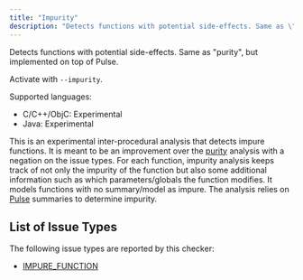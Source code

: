 ```yaml
---
title: "Impurity"
description: "Detects functions with potential side-effects. Same as \"purity\", but implemented on top of Pulse."
---
```


Detects functions with potential side-effects. Same as "purity", but implemented on top of Pulse.

Activate with `--impurity`.

Supported languages:
- C/C++/ObjC: Experimental
- Java: Experimental

This is an experimental inter-procedural analysis that detects impure functions. It is meant to be an improvement over the [purity](/docs/1.0.0/checker-purity) analysis with a negation on the issue types. For each function, impurity analysis keeps track of not only the impurity of the function but also some additional information such as which parameters/globals the function modifies. It models functions with no summary/model as impure. The analysis relies on [Pulse](/docs/1.0.0/checker-pulse) summaries to determine impurity.


## List of Issue Types

The following issue types are reported by this checker:
- [IMPURE_FUNCTION](/docs/1.0.0/all-issue-types#impure_function)
